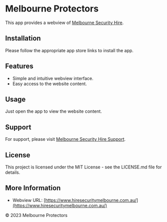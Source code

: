 # Melbourne Protectors

This app provides a webview of [Melbourne Security Hire](https://www.hiresecuritymelbourne.com.au/).

## Installation

Please follow the appropriate app store links to install the app.

## Features

- Simple and intuitive webview interface.  
- Easy access to the website content.

## Usage

Just open the app to view the website content.

## Support

For support, please visit [Melbourne Security Hire Support](https://www.hiresecuritymelbourne.com.au/).

## License

This project is licensed under the MIT License - see the LICENSE.md file for details.

## More Information

- Webview URL: [https://www.hiresecuritymelbourne.com.au/](https://www.hiresecuritymelbourne.com.au/)

© 2023 Melbourne Protectors
